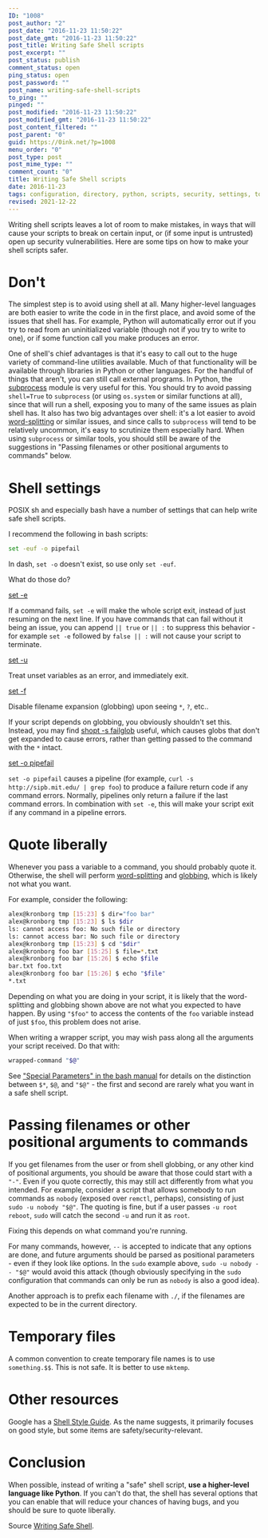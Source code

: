 ```yaml
---
ID: "1008"
post_author: "2"
post_date: "2016-11-23 11:50:22"
post_date_gmt: "2016-11-23 11:50:22"
post_title: Writing Safe Shell scripts
post_excerpt: ""
post_status: publish
comment_status: open
ping_status: open
post_password: ""
post_name: writing-safe-shell-scripts
to_ping: ""
pinged: ""
post_modified: "2016-11-23 11:50:22"
post_modified_gmt: "2016-11-23 11:50:22"
post_content_filtered: ""
post_parent: "0"
guid: https://0ink.net/?p=1008
menu_order: "0"
post_type: post
post_mime_type: ""
comment_count: "0"
title: Writing Safe Shell scripts
date: 2016-11-23
tags: configuration, directory, python, scripts, security, settings, tools
revised: 2021-12-22
---
```


Writing shell scripts leaves a lot of room to make mistakes, in ways that will cause
your scripts to break on certain input, or (if some input is untrusted) open up security
vulnerabilities. Here are some tips on how to make your shell scripts safer.

# Don't

The simplest step is to avoid using shell at all. Many higher-level languages are both
easier to write the code in in the first place, and avoid some of the issues that shell
has. For example, Python will automatically error out if you try to read from an
uninitialized variable (though not if you try to write to one), or if some function call
you make produces an error.

One of shell's chief advantages is that it's easy to call out to the huge variety of
command-line utilities available. Much of that functionality will be available through
libraries in Python or other languages. For the handful of things that aren't, you can
still call external programs. In Python, the
[subprocess](https://docs.python.org/2/library/subprocess.html)
module is very useful for this.  You should try to avoid passing `shell=True` to `subprocess`
(or using `os.system` or similar functions at all), since that will run a shell, exposing
you to many of the same issues as plain shell has. It also has two big advantages over
shell: it's a lot easier to avoid
[word-splitting](http://www.gnu.org/software/bash/manual/html_node/Word-Splitting.html)
or similar issues, and since calls to `subprocess` will tend to be relatively uncommon,
it's easy to scrutinize them especially hard. When using `subprocess` or similar tools,
you should still be aware of the suggestions in "Passing filenames or other positional
arguments to commands" below.

# Shell settings

POSIX sh and especially bash have a number of settings that can help write safe shell
scripts.

I recommend the following in bash scripts:

```bash
set -euf -o pipefail
```

In dash, `set -o` doesn't exist, so use only `set -euf`.

What do those do?

[set -e](http://www.gnu.org/software/bash/manual/html_node/The-Set-Builtin.html)

If a command fails, `set -e` will make the whole script exit, instead of just resuming
on the next line. If you have commands that can fail without it being an issue, you can
append `|| true` or `|| :` to suppress this behavior - for example `set -e` followed by
`false || :` will not cause your script to terminate.

[set -u](http://www.gnu.org/software/bash/manual/html_node/The-Set-Builtin.html)

Treat unset variables as an error, and immediately exit.

[set -f](http://www.gnu.org/software/bash/manual/html_node/The-Set-Builtin.html)

Disable filename expansion (globbing) upon seeing `*`, `?`, etc..

If your script depends on globbing, you obviously shouldn't set this. Instead, you may find
[shopt -s failglob](http://www.gnu.org/software/bash/manual/html_node/The-Shopt-Builtin.html)
useful, which causes globs that don't get expanded to cause errors, rather than getting
passed to the command with the `*` intact.

[set -o pipefail](http://www.gnu.org/software/bash/manual/html_node/The-Set-Builtin.html)

`set -o pipefail` causes a pipeline (for example, `curl -s http://sipb.mit.edu/ | grep foo`) to produce a failure return code if any command errors. Normally, pipelines only return a failure if the last command errors. In combination with `set -e`, this will make your script exit if any command in a pipeline errors.

# Quote liberally

Whenever you pass a variable to a command, you should probably quote it. Otherwise, the shell
will perform
[word-splitting](http://www.gnu.org/software/bash/manual/html_node/Word-Splitting.html) and
[globbing](http://www.gnu.org/software/bash/manual/html_node/Filename-Expansion.html),
which is likely not what you want.

For example, consider the following:

```bash
alex@kronborg tmp [15:23] $ dir="foo bar"
alex@kronborg tmp [15:23] $ ls $dir
ls: cannot access foo: No such file or directory
ls: cannot access bar: No such file or directory
alex@kronborg tmp [15:23] $ cd "$dir"
alex@kronborg foo bar [15:25] $ file=*.txt
alex@kronborg foo bar [15:26] $ echo $file
bar.txt foo.txt
alex@kronborg foo bar [15:26] $ echo "$file"
*.txt
```

Depending on what you are doing in your script, it is likely that the word-splitting and
globbing shown above are not what you expected to have happen. By using `"$foo"` to access
the contents of the `foo` variable instead of just `$foo`, this problem does not arise.

When writing a wrapper script, you may wish pass along all the arguments your script
received. Do that with:

```bash
wrapped-command "$@"
```

See
["Special Parameters" in the bash manual](http://www.gnu.org/software/bash/manual/html_node/Special-Parameters.html)
for details on the distinction between `$*`, `$@`, and `"$@"` - the first and second are
rarely what you want in a safe shell script.

# Passing filenames or other positional arguments to commands

If you get filenames from the user or from shell globbing, or any other kind of
positional arguments, you should be aware that those could start with a `"-"`. Even if you
quote correctly, this may still act differently from what you intended. For example,
consider a script that allows somebody to run commands as `nobody` (exposed over `remctl`,
perhaps), consisting of just `sudo -u nobody "$@"`. The quoting is fine, but if a user
passes `-u root reboot`, `sudo` will catch the second `-u` and run it as `root`.

Fixing this depends on what command you're running.

For many commands, however, `--` is accepted to indicate that any options are done,
and future arguments should be parsed as positional parameters - even if they look like
options. In the `sudo` example above, `sudo -u nobody -- "$@"` would avoid this attack
(though obviously specifying in the `sudo` configuration that commands can only be run
as `nobody` is also a good idea).

Another approach is to prefix each filename with `./`, if the filenames are expected to be in the current directory.

# Temporary files

A common convention to create temporary file names is to use `something.$$`.  This is not
safe.  It is better to use `mktemp`.

# Other resources

Google has a [Shell Style Guide](https://google.github.io/styleguide/shell.xml).
As the name suggests, it primarily focuses on good style, but some items are
safety/security-relevant.

# Conclusion

When possible, instead of writing a "safe" shell script, **use a higher-level language
like Python**. If you can't do that, the shell has several options that you can enable that
will reduce your chances of having bugs, and you should be sure to quote liberally.


Source [Writing Safe Shell](https://sipb.mit.edu/doc/safe-shell/).

